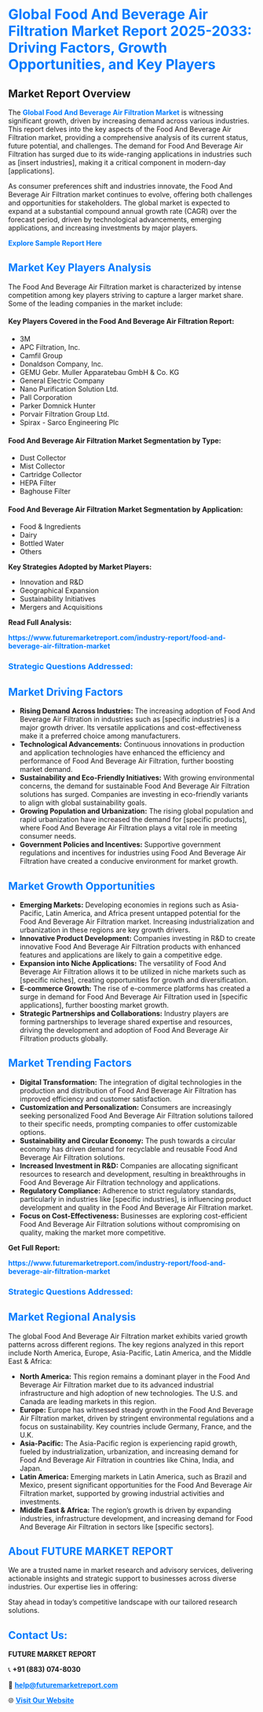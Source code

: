<h1 style="color: #007BFF;">Global Food And Beverage Air Filtration Market Report 2025-2033: Driving Factors, Growth Opportunities, and Key Players</h1>

<section id="overview">
<h2>Market Report Overview</h2>
<p>The <a href="https://www.futuremarketreport.com/industry-report/food-and-beverage-air-filtration-market" style="color: #007BFF; text-decoration: none;"><strong>Global Food And Beverage Air Filtration Market</strong></a> is witnessing significant growth, driven by increasing demand across various industries. This report delves into the key aspects of the Food And Beverage Air Filtration market, providing a comprehensive analysis of its current status, future potential, and challenges. The demand for Food And Beverage Air Filtration has surged due to its wide-ranging applications in industries such as [insert industries], making it a critical component in modern-day [applications].</p>
<p>As consumer preferences shift and industries innovate, the Food And Beverage Air Filtration market continues to evolve, offering both challenges and opportunities for stakeholders. The global market is expected to expand at a substantial compound annual growth rate (CAGR) over the forecast period, driven by technological advancements, emerging applications, and increasing investments by major players.</p>
</section>

<section id="overview">
<p><a href="https://www.futuremarketreport.com/request-sample/reportId=108508" style="color: #007BFF; text-decoration: none;"><strong>Explore Sample Report Here</strong></a></p>
</section>

<section id="key-players">
<h2 style="color: #007BFF;">Market Key Players Analysis</h2>
<p>The Food And Beverage Air Filtration market is characterized by intense competition among key players striving to capture a larger market share. Some of the leading companies in the market include:</p>
<h4>Key Players Covered in the Food And Beverage Air Filtration Report:</h4>
<ul><li>3M</li><li>APC Filtration, Inc.</li><li>Camfil Group</li><li>Donaldson Company, Inc.</li><li>GEMU Gebr. Muller Apparatebau GmbH &amp; Co. KG</li><li>General Electric Company</li><li>Nano Purification Solution Ltd.</li><li>Pall Corporation</li><li>Parker Domnick Hunter</li><li>Porvair Filtration Group Ltd.</li><li>Spirax - Sarco Engineering Plc</li></ul>
<h4>Food And Beverage Air Filtration Market Segmentation by Type:</h4>
<ul><li>Dust Collector</li><li>Mist Collector</li><li>Cartridge Collector</li><li>HEPA Filter</li><li>Baghouse Filter</li></ul>

<h4>Food And Beverage Air Filtration Market Segmentation by Application:</h4>
<ul><li>Food &amp; Ingredients</li><li>Dairy</li><li>Bottled Water</li><li>Others</li></ul>
<p><strong>Key Strategies Adopted by Market Players:</strong></p>
<ul>
<li>Innovation and R&D</li>
<li>Geographical Expansion</li>
<li>Sustainability Initiatives</li>
<li>Mergers and Acquisitions</li>
</ul>
</section>

<section>
<p><strong>Read Full Analysis: </strong></p><a href="https://www.futuremarketreport.com/industry-report/food-and-beverage-air-filtration-market" style="color: #007BFF; text-decoration: none;"><strong>https://www.futuremarketreport.com/industry-report/food-and-beverage-air-filtration-market</strong></a>
<h3 style="color: #007BFF;">Strategic Questions Addressed:</h3>
</section>

<section id="driving-factors">
<h2 style="color: #007BFF;">Market Driving Factors</h2>
<ul>
<li><strong>Rising Demand Across Industries:</strong> The increasing adoption of Food And Beverage Air Filtration in industries such as [specific industries] is a major growth driver. Its versatile applications and cost-effectiveness make it a preferred choice among manufacturers.</li>
<li><strong>Technological Advancements:</strong> Continuous innovations in production and application technologies have enhanced the efficiency and performance of Food And Beverage Air Filtration, further boosting market demand.</li>
<li><strong>Sustainability and Eco-Friendly Initiatives:</strong> With growing environmental concerns, the demand for sustainable Food And Beverage Air Filtration solutions has surged. Companies are investing in eco-friendly variants to align with global sustainability goals.</li>
<li><strong>Growing Population and Urbanization:</strong> The rising global population and rapid urbanization have increased the demand for [specific products], where Food And Beverage Air Filtration plays a vital role in meeting consumer needs.</li>
<li><strong>Government Policies and Incentives:</strong> Supportive government regulations and incentives for industries using Food And Beverage Air Filtration have created a conducive environment for market growth.</li>
</ul>
</section>

<section id="growth-opportunities">
<h2 style="color: #007BFF;">Market Growth Opportunities</h2>
<ul>
<li><strong>Emerging Markets:</strong> Developing economies in regions such as Asia-Pacific, Latin America, and Africa present untapped potential for the Food And Beverage Air Filtration market. Increasing industrialization and urbanization in these regions are key growth drivers.</li>
<li><strong>Innovative Product Development:</strong> Companies investing in R&D to create innovative Food And Beverage Air Filtration products with enhanced features and applications are likely to gain a competitive edge.</li>
<li><strong>Expansion into Niche Applications:</strong> The versatility of Food And Beverage Air Filtration allows it to be utilized in niche markets such as [specific niches], creating opportunities for growth and diversification.</li>
<li><strong>E-commerce Growth:</strong> The rise of e-commerce platforms has created a surge in demand for Food And Beverage Air Filtration used in [specific applications], further boosting market growth.</li>
<li><strong>Strategic Partnerships and Collaborations:</strong> Industry players are forming partnerships to leverage shared expertise and resources, driving the development and adoption of Food And Beverage Air Filtration products globally.</li>
</ul>
</section>

<section id="trending-factors">
<h2 style="color: #007BFF;">Market Trending Factors</h2>
<ul>
<li><strong>Digital Transformation:</strong> The integration of digital technologies in the production and distribution of Food And Beverage Air Filtration has improved efficiency and customer satisfaction.</li>
<li><strong>Customization and Personalization:</strong> Consumers are increasingly seeking personalized Food And Beverage Air Filtration solutions tailored to their specific needs, prompting companies to offer customizable options.</li>
<li><strong>Sustainability and Circular Economy:</strong> The push towards a circular economy has driven demand for recyclable and reusable Food And Beverage Air Filtration solutions.</li>
<li><strong>Increased Investment in R&D:</strong> Companies are allocating significant resources to research and development, resulting in breakthroughs in Food And Beverage Air Filtration technology and applications.</li>
<li><strong>Regulatory Compliance:</strong> Adherence to strict regulatory standards, particularly in industries like [specific industries], is influencing product development and quality in the Food And Beverage Air Filtration market.</li>
<li><strong>Focus on Cost-Effectiveness:</strong> Businesses are exploring cost-efficient Food And Beverage Air Filtration solutions without compromising on quality, making the market more competitive.</li>
</ul>
</section>

<section>
<p><strong>Get Full Report: </strong></p><a href="https://www.futuremarketreport.com/industry-report/food-and-beverage-air-filtration-market" style="color: #007BFF; text-decoration: none;"><strong>https://www.futuremarketreport.com/industry-report/food-and-beverage-air-filtration-market</strong></a>
<h3 style="color: #007BFF;">Strategic Questions Addressed:</h3>
</section>


<section id="regional-analysis">
<h2 style="color: #007BFF;">Market Regional Analysis</h2>
<p>The global Food And Beverage Air Filtration market exhibits varied growth patterns across different regions. The key regions analyzed in this report include North America, Europe, Asia-Pacific, Latin America, and the Middle East & Africa:</p>
<ul>
<li><strong>North America:</strong> This region remains a dominant player in the Food And Beverage Air Filtration market due to its advanced industrial infrastructure and high adoption of new technologies. The U.S. and Canada are leading markets in this region.</li>
<li><strong>Europe:</strong> Europe has witnessed steady growth in the Food And Beverage Air Filtration market, driven by stringent environmental regulations and a focus on sustainability. Key countries include Germany, France, and the U.K.</li>
<li><strong>Asia-Pacific:</strong> The Asia-Pacific region is experiencing rapid growth, fueled by industrialization, urbanization, and increasing demand for Food And Beverage Air Filtration in countries like China, India, and Japan.</li>
<li><strong>Latin America:</strong> Emerging markets in Latin America, such as Brazil and Mexico, present significant opportunities for the Food And Beverage Air Filtration market, supported by growing industrial activities and investments.</li>
<li><strong>Middle East & Africa:</strong> The region’s growth is driven by expanding industries, infrastructure development, and increasing demand for Food And Beverage Air Filtration in sectors like [specific sectors].</li>
</ul>
</section>

<footer>
<h2 style="color: #007BFF;">About FUTURE MARKET REPORT</h2>
<p>We are a trusted name in market research and advisory services, delivering actionable insights and strategic support to businesses across diverse industries. Our expertise lies in offering:</p>

<p>Stay ahead in today’s competitive landscape with our tailored research solutions.</p>

<h2 style="color: #007BFF;">Contact Us:</h2>
<p><strong>FUTURE MARKET REPORT</strong></p>
<p>📞 <strong>+91 (883) 074-8030</strong></p>
<p>📧 <strong><a href="mailto:help@futuremarketreport.com" style="color: #007BFF;">help@futuremarketreport.com</a></strong></p>
<p>🌐 <strong><a href="https://www.futuremarketreport.com/" style="color: #007BFF;">Visit Our Website</a></strong></p>
</footer>